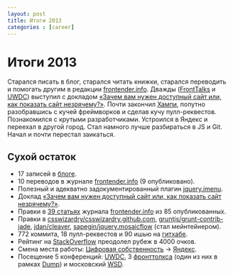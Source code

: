 ```yaml
---
layout: post
title: Итоги 2013
categories : [career]
---
```


Итоги 2013
============================================================

Старался писать в блог, старался читать книжки, старался переводить и помогать
другим в редакции [frontender.info][23]. Дважды ([FrontTalks][10] и [UWDC][9])
выступил с докладом [«Зачем вам нужен доступный сайт или, как показать сайт
незрячему?»][1]. Почти закончил [Хампи][24], попутно разобравшись с кучей
фреймворков и сделав кучу пулл-реквестов. Познакомился с крутыми разработчиками.
Устроился в Яндекс и переехал в другой город. Стал намного лучше разбираться в JS и
Git. Начал и почти перестал заикаться.

## Сухой остаток

* 17 записей в [блоге][22].
* 10 переводов в журнале [frontender.info][23] (9 опубликовано).
* Полезный и адекватно задокументированный плагин [jquery.imenu][6].
* Доклад [«Зачем вам нужен доступный сайт или, как показать сайт незрячему?»][1].
* Правки в [39 статьях][3] журнала [frontender.info][23] из 85 опубликованных.
* Правки в [csswizardry/csswizardry.github.com][16], [gruntjs/grunt-contrib-jade][17], [jdan/cleaver][18], [sapegin/jquery.mosaicflow][19] (стал мейнтейнером).
* 772 коммита, 18 пулл-реквестов и 90 ишью на [гитхабе][20].
* Рейтинг на [StackОverflow][21] преодолел рубеж в 4000 очков.
* Смена места работы: [Цифровая собcтвенность][4] → [Яндекс][5].
* Посещение 5 конференций: [UWDC][15], 3 [фронттолкса][12] (один из них в рамках [Dump][14]) и московский [WSD][13].

[1]: http://matmuchrapna.github.io/a11y-2013/
[2]: http://content.screencast.com/users/yaajing/folders/Jing/media/1a437e76-cd3c-4926-a35d-e47de2d7ab59/00000821.png
[3]: https://gist.github.com/matmuchrapna/8215313
[4]: http://digipro.ru/
[5]: http://company.yandex.ru/
[6]: http://matmuchrapna.github.io/jquery.imenu/
[7]: https://github.com/matmuchrapna/bochar/
[8]: https://github.com/matmuchrapna/STsync
[9]: http://2013.uwdc.ru/presentation/web-development/dostupnost_saytov_dlya_lyudey_s_ogranichennyimi_vozmojnostyami_n.html
[10]: http://fronttalks.ru/2013/16-february.html
[11]: /big-a11y-digest/
[12]: http://fronttalks.ru/
[13]: http://webstandardsdays.ru/2013/12/07/
[14]: http://dump-it.ru/
[15]: http://uwdc.ru/
[16]: https://github.com/csswizardry/csswizardry.github.com/commits?author=matmuchrapna
[17]: https://github.com/gruntjs/grunt-contrib-jade/commits?author=matmuchrapna
[18]: https://github.com/jdan/cleaver/commits?author=matmuchrapna
[19]: https://github.com/sapegin/jquery.mosaicflow/commits?author=matmuchrapna
[20]: https://github.com/matmuchrapna
[21]: http://stackoverflow.com/users/1057730/vladimir-starkov
[22]: http://vstarkov.ru/
[23]: http://frontender.info/
[24]: https://github.com/matmuchrapna/Hampi
